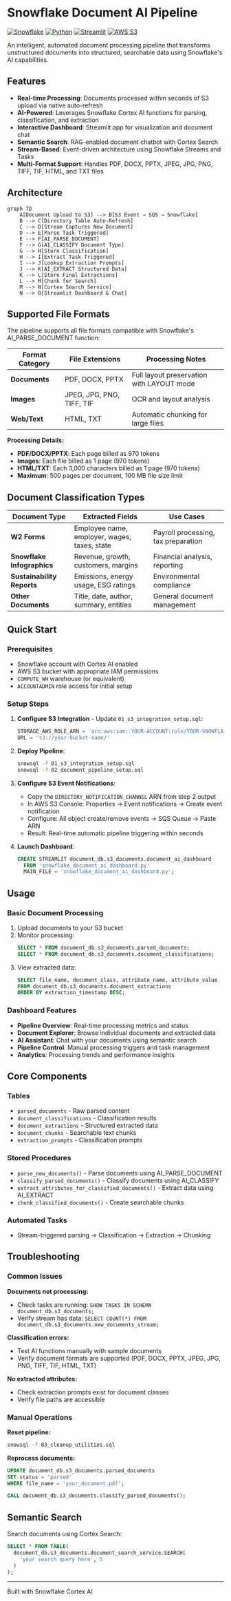 # Snowflake Document AI Pipeline

[![Snowflake](https://img.shields.io/badge/Snowflake-29B5E8?style=for-the-badge&logo=snowflake&logoColor=white)](https://www.snowflake.com/)
[![Python](https://img.shields.io/badge/Python-3776AB?style=for-the-badge&logo=python&logoColor=white)](https://www.python.org/)
[![Streamlit](https://img.shields.io/badge/Streamlit-FF4B4B?style=for-the-badge&logo=streamlit&logoColor=white)](https://streamlit.io/)
[![AWS S3](https://img.shields.io/badge/AWS%20S3-569A31?style=for-the-badge&logo=amazon-s3&logoColor=white)](https://aws.amazon.com/s3/)

An intelligent, automated document processing pipeline that transforms unstructured documents into structured, searchable data using Snowflake's AI capabilities.

## Features

- **Real-time Processing**: Documents processed within seconds of S3 upload via native auto-refresh
- **AI-Powered**: Leverages Snowflake Cortex AI functions for parsing, classification, and extraction
- **Interactive Dashboard**: Streamlit app for visualization and document chat
- **Semantic Search**: RAG-enabled document chatbot with Cortex Search
- **Stream-Based**: Event-driven architecture using Snowflake Streams and Tasks
- **Multi-Format Support**: Handles PDF, DOCX, PPTX, JPEG, JPG, PNG, TIFF, TIF, HTML, and TXT files

## Architecture

```mermaid
graph TD
    A[Document Upload to S3] --> B[S3 Event → SQS → Snowflake]
    B --> C[Directory Table Auto-Refresh]
    C --> D[Stream Captures New Document]
    D --> E[Parse Task Triggered]
    E --> F[AI_PARSE_DOCUMENT]
    F --> G[AI_CLASSIFY Document Type]
    G --> H[Store Classification]
    H --> I[Extract Task Triggered]
    I --> J[Lookup Extraction Prompts]
    J --> K[AI_EXTRACT Structured Data]
    K --> L[Store Final Extractions]
    L --> M[Chunk for Search]
    M --> N[Cortex Search Service]
    N --> O[Streamlit Dashboard & Chat]
```

## Supported File Formats

The pipeline supports all file formats compatible with Snowflake's AI_PARSE_DOCUMENT function:

| Format Category | File Extensions | Processing Notes |
|-----------------|-----------------|------------------|
| **Documents** | PDF, DOCX, PPTX | Full layout preservation with LAYOUT mode |
| **Images** | JPEG, JPG, PNG, TIFF, TIF | OCR and layout analysis |
| **Web/Text** | HTML, TXT | Automatic chunking for large files |

**Processing Details:**
- **PDF/DOCX/PPTX**: Each page billed as 970 tokens
- **Images**: Each file billed as 1 page (970 tokens)  
- **HTML/TXT**: Each 3,000 characters billed as 1 page (970 tokens)
- **Maximum**: 500 pages per document, 100 MB file size limit

## Document Classification Types

| Document Type | Extracted Fields | Use Cases |
|---------------|------------------|-----------|
| **W2 Forms** | Employee name, employer, wages, taxes, state | Payroll processing, tax preparation |
| **Snowflake Infographics** | Revenue, growth, customers, margins | Financial analysis, reporting |
| **Sustainability Reports** | Emissions, energy usage, ESG ratings | Environmental compliance |
| **Other Documents** | Title, date, author, summary, entities | General document management |

## Quick Start

### Prerequisites

- Snowflake account with Cortex AI enabled
- AWS S3 bucket with appropriate IAM permissions
- `COMPUTE_WH` warehouse (or equivalent)
- `ACCOUNTADMIN` role access for initial setup

### Setup Steps

1. **Configure S3 Integration** - Update `01_s3_integration_setup.sql`:
   ```sql
   STORAGE_AWS_ROLE_ARN = 'arn:aws:iam::YOUR-ACCOUNT:role/YOUR-SNOWFLAKE-ROLE'
   URL = 's3://your-bucket-name/'
   ```

2. **Deploy Pipeline**:
   ```bash
   snowsql -f 01_s3_integration_setup.sql
   snowsql -f 02_document_pipeline_setup.sql
   ```

3. **Configure S3 Event Notifications**:
   - Copy the `DIRECTORY_NOTIFICATION_CHANNEL` ARN from step 2 output
   - In AWS S3 Console: Properties → Event notifications → Create event notification
   - Configure: All object create/remove events → SQS Queue → Paste ARN
   - Result: Real-time automatic pipeline triggering within seconds

4. **Launch Dashboard**:
   ```sql
   CREATE STREAMLIT document_db.s3_documents.document_ai_dashboard
     FROM 'snowflake_document_ai_dashboard.py'
     MAIN_FILE = 'snowflake_document_ai_dashboard.py';
   ```

## Usage

### Basic Document Processing

1. Upload documents to your S3 bucket
2. Monitor processing:
   ```sql
   SELECT * FROM document_db.s3_documents.parsed_documents;
   SELECT * FROM document_db.s3_documents.document_classifications;
   ```
3. View extracted data:
   ```sql
   SELECT file_name, document_class, attribute_name, attribute_value
   FROM document_db.s3_documents.document_extractions
   ORDER BY extraction_timestamp DESC;
   ```

### Dashboard Features

- **Pipeline Overview**: Real-time processing metrics and status
- **Document Explorer**: Browse individual documents and extracted data
- **AI Assistant**: Chat with your documents using semantic search
- **Pipeline Control**: Manual processing triggers and task management
- **Analytics**: Processing trends and performance insights

## Core Components

### Tables
- `parsed_documents` - Raw parsed content
- `document_classifications` - Classification results
- `document_extractions` - Structured extracted data
- `document_chunks` - Searchable text chunks
- `extraction_prompts` - Classification prompts

### Stored Procedures
- `parse_new_documents()` - Parse documents using AI_PARSE_DOCUMENT
- `classify_parsed_documents()` - Classify documents using AI_CLASSIFY
- `extract_attributes_for_classified_documents()` - Extract data using AI_EXTRACT
- `chunk_classified_documents()` - Create searchable chunks

### Automated Tasks
- Stream-triggered parsing → Classification → Extraction → Chunking

## Troubleshooting

### Common Issues

**Documents not processing:**
- Check tasks are running: `SHOW TASKS IN SCHEMA document_db.s3_documents;`
- Verify stream has data: `SELECT COUNT(*) FROM document_db.s3_documents.new_documents_stream;`

**Classification errors:**
- Test AI functions manually with sample documents
- Verify document formats are supported (PDF, DOCX, PPTX, JPEG, JPG, PNG, TIFF, TIF, HTML, TXT)

**No extracted attributes:**
- Check extraction prompts exist for document classes
- Verify file paths are accessible

### Manual Operations

**Reset pipeline:**
```bash
snowsql -f 03_cleanup_utilities.sql
```

**Reprocess documents:**
```sql
UPDATE document_db.s3_documents.parsed_documents 
SET status = 'parsed' 
WHERE file_name = 'your_document.pdf';

CALL document_db.s3_documents.classify_parsed_documents();
```

## Semantic Search

Search documents using Cortex Search:
```sql
SELECT * FROM TABLE(
  document_db.s3_documents.document_search_service.SEARCH(
    'your search query here', 5
  )
);
```

---

Built with Snowflake Cortex AI